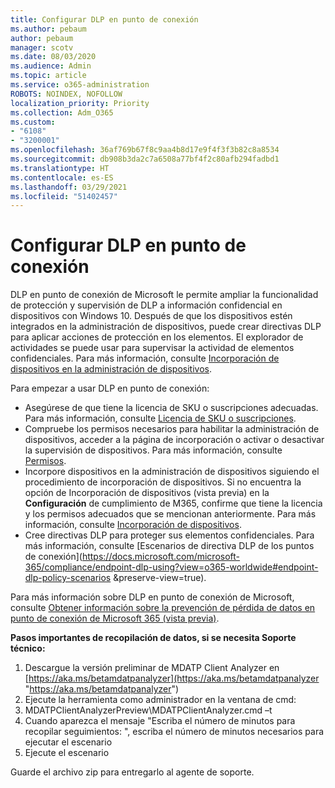 ```yaml
---
title: Configurar DLP en punto de conexión
ms.author: pebaum
author: pebaum
manager: scotv
ms.date: 08/03/2020
ms.audience: Admin
ms.topic: article
ms.service: o365-administration
ROBOTS: NOINDEX, NOFOLLOW
localization_priority: Priority
ms.collection: Adm_O365
ms.custom:
- "6108"
- "3200001"
ms.openlocfilehash: 36af769b67f8c9aa4b8d17e9f4f3f3b82c8a8534
ms.sourcegitcommit: db908b3da2c7a6508a77bf4f2c80afb294fadbd1
ms.translationtype: HT
ms.contentlocale: es-ES
ms.lasthandoff: 03/29/2021
ms.locfileid: "51402457"
---
```

# <a name="configure-endpoint-dlp"></a>Configurar DLP en punto de conexión

DLP en punto de conexión de Microsoft le permite ampliar la funcionalidad de protección y supervisión de DLP a información confidencial en dispositivos con Windows 10. Después de que los dispositivos estén integrados en la administración de dispositivos, puede crear directivas DLP para aplicar acciones de protección en los elementos. El explorador de actividades se puede usar para supervisar la actividad de elementos confidenciales. Para más información, consulte [Incorporación de dispositivos en la administración de dispositivos](https://docs.microsoft.com/microsoft-365/compliance/endpoint-dlp-getting-started#onboarding-devices-into-device-management).  

Para empezar a usar DLP en punto de conexión:

- Asegúrese de que tiene la licencia de SKU o suscripciones adecuadas. Para más información, consulte [Licencia de SKU o suscripciones](https://docs.microsoft.com/microsoft-365/compliance/endpoint-dlp-getting-started#skusubscriptions-licensing).
- Compruebe los permisos necesarios para habilitar la administración de dispositivos, acceder a la página de incorporación o activar o desactivar la supervisión de dispositivos. Para más información, consulte [Permisos](https://docs.microsoft.com/microsoft-365/compliance/endpoint-dlp-getting-started#permissions).
- Incorpore dispositivos en la administración de dispositivos siguiendo el procedimiento de incorporación de dispositivos. Si no encuentra la opción de Incorporación de dispositivos (vista previa) en la **Configuración** de cumplimiento de M365, confirme que tiene la licencia y los permisos adecuados que se mencionan anteriormente. Para más información, consulte [Incorporación de dispositivos](https://docs.microsoft.com/microsoft-365/compliance/endpoint-dlp-getting-started#onboarding-devices). 
- Cree directivas DLP para proteger sus elementos confidenciales. Para más información, consulte [Escenarios de directiva DLP de los puntos de conexión](https://docs.microsoft.com/microsoft-365/compliance/endpoint-dlp-using?view=o365-worldwide#endpoint-dlp-policy-scenarios &preserve-view=true).

Para más información sobre DLP en punto de conexión de Microsoft, consulte [Obtener información sobre la prevención de pérdida de datos en punto de conexión de Microsoft 365 (vista previa)](https://docs.microsoft.com/microsoft-365/compliance/endpoint-dlp-learn-about).

**Pasos importantes de recopilación de datos, si se necesita Soporte técnico:**

1. Descargue la versión preliminar de MDATP Client Analyzer en [https://aka.ms/betamdatpanalyzer](https://aka.ms/betamdatpanalyzer "https://aka.ms/betamdatpanalyzer")
2. Ejecute la herramienta como administrador en la ventana de cmd:
3. MDATPClientAnalyzerPreview\MDATPClientAnalyzer.cmd –t
4. Cuando aparezca el mensaje "Escriba el número de minutos para recopilar seguimientos: ", escriba el número de minutos necesarios para ejecutar el escenario
5. Ejecute el escenario

Guarde el archivo zip para entregarlo al agente de soporte.

